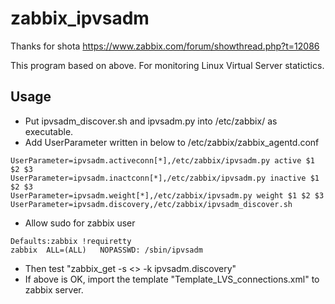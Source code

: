 # zabbix_ipvsadm
Thanks for shota https://www.zabbix.com/forum/showthread.php?t=12086

This program based on above.
For monitoring Linux Virtual Server statictics.

## Usage
* Put ipvsadm_discover.sh and ipvsadm.py into /etc/zabbix/ as executable.
* Add UserParameter written in below to /etc/zabbix/zabbix_agentd.conf
```
UserParameter=ipvsadm.activeconn[*],/etc/zabbix/ipvsadm.py active $1 $2 $3
UserParameter=ipvsadm.inactconn[*],/etc/zabbix/ipvsadm.py inactive $1 $2 $3
UserParameter=ipvsadm.weight[*],/etc/zabbix/ipvsadm.py weight $1 $2 $3
UserParameter=ipvsadm.discovery,/etc/zabbix/ipvsadm_discover.sh
```
* Allow sudo for zabbix user
```
Defaults:zabbix !requiretty
zabbix	ALL=(ALL)	NOPASSWD: /sbin/ipvsadm
```
* Then test "zabbix_get -s <<HOST>> -k ipvsadm.discovery"
* If above is OK, import the template "Template_LVS_connections.xml" to zabbix server.
